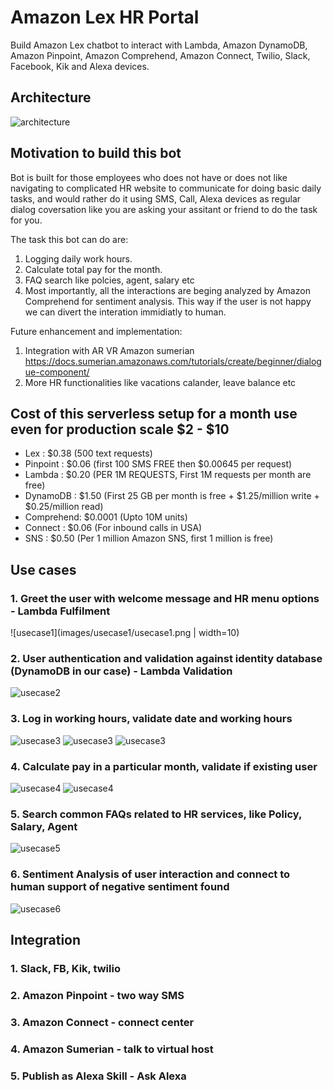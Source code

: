 # Amazon Lex HR Portal
Build Amazon Lex chatbot to interact with Lambda, Amazon DynamoDB, Amazon Pinpoint, Amazon Comprehend, Amazon Connect, Twilio, Slack, Facebook, Kik and Alexa devices.

## Architecture
![architecture](images/readme/hrbot.png)

## Motivation to build this bot
Bot is built for those employees who does not have or does not like navigating to complicated HR website to communicate for doing basic daily tasks, and would rather do it using SMS, Call, Alexa devices as regular dialog coversation like you are asking your assitant or friend to do the task for you.

The task this bot can do are:

1. Logging daily work hours.
2. Calculate total pay for the month.
3. FAQ search like polcies, agent, salary etc
4. Most importantly, all the interactions are beging analyzed by Amazon Comprehend for sentiment analysis. This way if the user is not happy we can divert the interation immidiatly to human.

Future enhancement and implementation:
1. Integration with AR VR Amazon sumerian https://docs.sumerian.amazonaws.com/tutorials/create/beginner/dialogue-component/
2. More HR functionalities like vacations calander, leave balance etc

## Cost of this serverless setup for a month use even for production scale $2 - $10
- Lex       :   $0.38 (500 text requests)
- Pinpoint  : 	$0.06 (first 100 SMS FREE then $0.00645 per request)
- Lambda    :   $0.20 (PER 1M REQUESTS, First 1M requests per month are free)
- DynamoDB  :   $1.50 (First 25 GB per month is free + $1.25/million write + $0.25/million read)
- Comprehend:   $0.0001 (Upto 10M units)
- Connect   :   $0.06 (For inbound calls in USA)
- SNS       :   $0.50 (Per 1 million Amazon SNS, first 1 million is free)

## Use cases
### 1. Greet the user with welcome message and HR menu options - Lambda Fulfilment
![usecase1](images/usecase1/usecase1.png | width=10)
### 2. User authentication and validation against identity database (DynamoDB in our case) - Lambda Validation
![usecase2](images/usecase2/usecase2.png)
### 3. Log in working hours, validate date and working hours
![usecase3](images/usecase3/usecase3.png)
![usecase3](images/usecase3/usecase3dateval.png)
![usecase3](images/usecase3/usercase3hoursval.png)
### 4. Calculate pay in a particular month, validate if existing user
![usecase4](images/usecase4/usecase4.png)
![usecase4](images/usecase4/usecase4userval.png)
### 5. Search common FAQs related to HR services, like Policy, Salary, Agent
![usecase5](images/usecase5/usecase5.png)
### 6. Sentiment Analysis of user interaction and connect to human support of negative sentiment found
![usecase6](images/usecase6/usecase6.png)
## Integration
### 1. Slack, FB, Kik, twilio

### 2. Amazon Pinpoint - two way SMS

### 3. Amazon Connect - connect center

### 4. Amazon Sumerian - talk to virtual host

### 5. Publish as Alexa Skill - Ask Alexa

